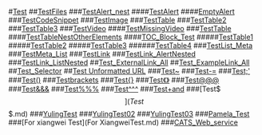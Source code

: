 #[Test]()
##[TestFiles](TestAlert_nest.md)
###[TestAlert_nest](TestAlert_nest.md)
####[TestAlert](TestAlert.md)
####[EmptyAlert](BugReproduce/EmptyAlert.md)
###[TestCodeSnippet](TestCodeSnippet.md)
###[TestImage](TestImage.md)
###[TestTable](TestTable.md)
###[TestTable2](TestTable4.md)
###[TestTable3](TestTable3.md)
###[TestVideo](TestVideo.md)
####[TestMissingVideo](TestMissingVideo.md)
###[TestTable](TestTable.md)
####[TestTableNestOtherElements](TestTableNestOtherElements.md)
####[TOC_Block_Test](InvalidTOC.zure.mgmt.network.operations.html#azure.mgmt.network.operations.ApplicationGatewaysOperations#azure.mgmt.network.operations.ApplicationGatewaysOperations.md)
#####[TestTable1](TestTable1.md)
#####[TestTable2](TestTable2.md)
#####[TestTable3](TestTable3.md)
######[TestTable4](TestTable4.md)
###[TestList_Meta](TestList_Meta.md)
###[TestMeta_List](TestMeta_List.md)
###[TestLink](TestLink.md)
###[TestLink_AlertNested](TestLink_AlertNested.md)
###[TestLink_ListNested](TestLink_ListNested.md)
##[Test_ExternalLink_All](Test_ExternalLink_All.md)
##[Test_ExampleLink_All](Test_ExampleLink_All.md)
##[Test_Selector](SelectorTest.md)
##[Test Unformatted URL]()
###[Test~](Test~~~.md)
###[Test-=](Test-=.md)
###[Test;'](Test;'.md)
###[Test()](Test().md)
###[Testbrackets](Test[].md)
###[Test{}](Test{}.md)
###[Test《》](Test《》.md)
###[Test@@@](Test@@@.md)
###[Test&&&](Test&&&.md)
###[Test%%%](Test%%%.md)
###[Test^^^](Test^^^.md)
###[Test+and](Test+_.md)
###[Test$$$](Test$$$.md)
###[YulingTest](YulingTest.md)
###[YulingTest02](YulingTest02.md)
###[YulingTest03](YulingTest03.md)
###[Pamela_Test](jjj.md)
###[For xiangwei Test](For XiangweiTest.md)
###[CATS_Web_service](CATS_Web_service.md)
